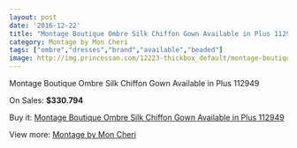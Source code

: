 ```yaml
---
layout: post
date: '2016-12-22'
title: "Montage Boutique Ombre Silk Chiffon Gown Available in Plus 112949"
category: Montage by Mon Cheri
tags: ["ombre","dresses","brand","available","beaded"]
image: http://img.princessan.com/12223-thickbox_default/montage-boutique-ombre-silk-chiffon-gown-available-in-plus-112949.jpg
---
```

Montage Boutique Ombre Silk Chiffon Gown Available in Plus 112949

On Sales: **$330.794**
<a href="https://www.princessan.com/en/montage-by-mon-cheri/5779-montage-boutique-ombre-silk-chiffon-gown-available-in-plus-112949.html"><amp-img layout="responsive" width="600" height="600" src="//img.princessan.com/12223-thickbox_default/montage-boutique-ombre-silk-chiffon-gown-available-in-plus-112949.jpg" alt="Montage Boutique Ombre Silk Chiffon Gown Available in Plus 112949 0" /></a>
<a href="https://www.princessan.com/en/montage-by-mon-cheri/5779-montage-boutique-ombre-silk-chiffon-gown-available-in-plus-112949.html"><amp-img layout="responsive" width="600" height="600" src="//img.princessan.com/12224-thickbox_default/montage-boutique-ombre-silk-chiffon-gown-available-in-plus-112949.jpg" alt="Montage Boutique Ombre Silk Chiffon Gown Available in Plus 112949 1" /></a>

Buy it: [Montage Boutique Ombre Silk Chiffon Gown Available in Plus 112949](https://www.princessan.com/en/montage-by-mon-cheri/5779-montage-boutique-ombre-silk-chiffon-gown-available-in-plus-112949.html "Montage Boutique Ombre Silk Chiffon Gown Available in Plus 112949")

View more: [Montage by Mon Cheri](https://www.princessan.com/en/45-montage-by-mon-cheri "Montage by Mon Cheri")